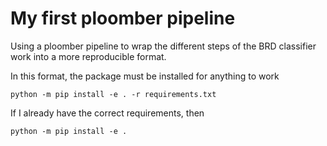 # My first ploomber pipeline

Using a ploomber pipeline to wrap the different steps of the BRD classifier work into a more reproducible format.

In this format, the package must be installed for anything to work
```
python -m pip install -e . -r requirements.txt
```

If I already have the correct requirements, then
```
python -m pip install -e .
```
